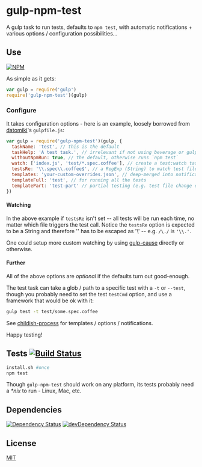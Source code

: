 # gulp-npm-test

A gulp task to run tests, defaults to `npm test`,
with automatic notifications + various options / configuration possibilities...

## Use

[![NPM](https://nodei.co/npm/gulp-npm-test.png?mini=true)](https://www.npmjs.org/package/gulp-npm-test)

As simple as it gets:

```javascript
var gulp = require('gulp')
require('gulp-npm-test')(gulp)
```

### Configure

It takes configuration options - here is an example, loosely borrowed from
[datomiki](https://github.com/datomicon/datomiki)'s `gulpfile.js`:

```javascript
var gulp = require('gulp-npm-test')(gulp, {
  taskName: 'test', // this is the default
  taskHelp: 'A test task.', // irrelevant if not using beverage or gulp-help
  withoutNpmRun: true, // the default, otherwise runs `npm test`
  watch: ['index.js', 'test/*.spec.coffee'], // create a test:watch task using gulp-watch
  testsRe: '\\.spec\\.coffee$', // a RegExp (String) to match test files with (for watching)
  templates: 'your-custom-overrides.json', // deep-merged into notifications.json
  templateFull: 'test', // for running all the tests
  templatePart: 'test-part' // partial testing (e.g. test file change event)
})
```

#### Watching

In the above example if `testsRe` isn't set -- all tests will be run each time,
no matter which file triggers the test call.  Notice the `testsRe` option is expected to  be a String and therefore '\' has to be escaped as '\\' -- e.g. `/\./` is `'\\.'`.

One could setup more custom watching by using [gulp-cause](https://github.com/gulpsome/gulp-cause) directly or otherwise.

#### Further

All of the above options are _optional_ if the defaults turn out good-enough.

The test task can take a glob / path to a specific test with a `-t` or `--test`,
though you probably need to set the test `testCmd` option, and use a framework
that would be ok with it:

```sh
gulp test -t test/some.spec.coffee
```

See [childish-process](https://github.com/orlin/childish-process)
for templates / options / notifications.

Happy testing!

## Tests [![Build Status](https://img.shields.io/travis/orlin/gulp-npm-test.svg?style=flat)](http://travis-ci.org/orlin/gulp-npm-test)

```sh
install.sh #once
npm test
```

Though `gulp-npm-test` should work on any platform, its tests probably
need a _*nix_ to run - Linux, Mac, etc.

## Dependencies

[![Dependency Status](https://david-dm.org/gulpsome/gulp-npm-test.svg)](https://david-dm.org/gulpsome/gulp-npm-test)
[![devDependency Status](https://david-dm.org/gulpsome/gulp-npm-test/dev-status.svg)](https://david-dm.org/gulpsome/gulp-npm-test#info=devDependencies)

## License

[MIT](http://orlin.mit-license.org)
